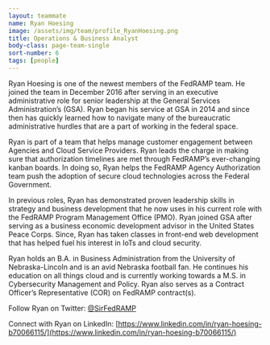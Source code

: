 ```yaml
---
layout: teammate
name: Ryan Hoesing
image: /assets/img/team/profile_RyanHoesing.png
title: Operations & Business Analyst 
body-class: page-team-single
sort-number: 6
tags: [people]
---
```

Ryan Hoesing is one of the newest members of the FedRAMP team.  He joined the team in December 2016 after serving in an executive administrative role for senior leadership at the General Services Administration’s (GSA). Ryan began his service at GSA in 2014 and since then has quickly learned how to navigate many of the bureaucratic administrative hurdles that are a part of working in the federal space.  

Ryan is part of a team that helps manage customer engagement between Agencies and Cloud Service Providers. Ryan leads the charge in making sure that authorization timelines are met through FedRAMP’s  ever-changing kanban boards. In doing so, Ryan helps the FedRAMP Agency Authorization team push the adoption of secure cloud technologies across the Federal Government.

In previous roles, Ryan has demonstrated proven leadership skills in strategy and business development that he now uses in his current role with the FedRAMP Program Management Office (PMO). Ryan joined GSA after serving as a business economic development advisor in the United States Peace Corps. Since, Ryan has taken classes in front-end web development that has helped fuel his interest in IoTs and cloud security.

Ryan holds an B.A. in Business Administration from the University of Nebraska-Lincoln and is an avid Nebraska football fan. He continues his education on all things cloud and is currently working towards a M.S. in Cybersecurity Management and Policy. Ryan also serves as a Contract Officer’s Representative (COR) on FedRAMP contract(s).

Follow Ryan on Twitter: [@SirFedRAMP](http://twitter.com/SirFedRamp)

Connect with Ryan on LinkedIn: [https://www.linkedin.com/in/ryan-hoesing-b70066115/](https://www.linkedin.com/in/ryan-hoesing-b70066115/)

